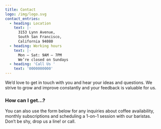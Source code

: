 ```yaml
---
title: Contact
logo: /img/logo.svg
contact_entries:
  - heading: Location
    text: |-
      3153 Lynn Avenue,
      South San Francisco,
      California 94080
  - heading: Working hours
    text: |-
      Mon – Sat: 9AM – 7PM 
      We’re closed on Sundays
  - heading: 'Call Us '
    text: '0000000000'
---
```


We’d love to get in touch with you and hear your ideas and
questions. We strive to grow and improve constantly and your feedback
is valuable for us.

<h3 class="f4 b lh-title mb2">How can I get…?</h3>

You can also use the form below for any inquiries about coffee
availability, monthly subscriptions and scheduling a 1-on-1 session
with our baristas. Don’t be shy, drop us a line! or call.
